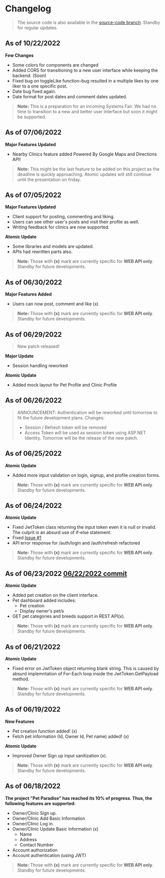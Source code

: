 # Changelog
> The source code is also available in the [source-code branch](https://github.com/Rojoooooooooooo/F2019_Grp1/tree/source-code). Standby for regular updates.

## As of 10/22/2022

**Few Changes** 
 - Some colors for components are changed
 - Added CORS for transitioning to a new user interface while keeping the backend. (Soon)
 - Fixed bug on toggleLike function–bug resulted in a multiple likes by one liker to a one specific post.
 - Date bug fixed again.
 - Date format for post dates and comment dates updated.
 
> **Note:** This is a preparation for an incoming Systems Fair. We had no time to transition to a new and better 
> user interface but soon it might be supported.

## As of 07/06/2022

**Major Features Updated** 
 - Nearby Clinics feature added Powered By Google Maps and Directions API!
 
> **Note:** This might be the last feature to be added on this project as the deadline is quickly approaching. Atomic updates will still continue
> until the presentation on friday.


## As of 07/05/2022

**Major Features Updated** 
 - Client support for posting, commenting and liking.
 - Users can see other user's posts and visit their profile as well.
 - Writing feedback for clinics are now supported.

**Atomic Update**
- Some libraries and models are updated.
- APIs had rewritten parts also.
 
> **Note:** Those with **(x)** mark are currently specific for **WEB API only**. Standby for future developments.


## As of 06/30/2022

**Major Features Added** 
 - Users can now post, comment and like (x)
 
> **Note:** Those with **(x)** mark are currently specific for **WEB API only**. Standby for future developments.


## As of 06/29/2022
> New patch released!

**Major Update**
- Session handling reworked

**Atomic Update**
- Added mock layout for Pet Profile and Clinic Profile

## As of 06/26/2022
> ANNOUNCEMENT: Authentication will be reworked until tomorrow to fit the future development plans.
> Changes:
> - Session / Refresh token will be removed
> - Access Token will be used as session token using ASP.NET Identity.
> Tomorrow will be the release of the new patch.

## As of 06/25/2022

**Atomic Update** 
- Added more input validation on login, signup, and profile creation forms.
 
> **Note:** Those with **(x)** mark are currently specific for **WEB API only**. Standby for future developments.

## As of 06/24/2022

**Atomic Update** 
- Fixed JwtToken class returning the input token even it is null or invalid. The culprit is an absurd use of if-else statement.
- Fixed [Issue #1](https://github.com/Rojoooooooooooo/F2019_Grp1/issues/1#issue-1282520612)
- API error response for /auth/login and /auth/refresh refactored

> **Note:** Those with **(x)** mark are currently specific for **WEB API only**. Standby for future developments.


## As of 06/23/2022 [06/22/2022 commit](https://github.com/Rojoooooooooooo/F2019_Grp1/commit/dc7062b0803759998f7ed34c200d38d6845e4807) 

**Atomic Update** 
- Added pet creation on the client interface.
- Pet dashboard added includes:
   - Pet creation
   - Display owner's pet/s
- GET pet categories and breeds support in REST API(x).

> **Note:** Those with **(x)** mark are currently specific for **WEB API only**. Standby for future developments.

## As of 06/21/2022 

**Atomic Update** 
- Fixed error on JwtToken object returning blank string. This is caused by absurd implemntation of For-Each loop inside the JwtToken.GetPayload method.

> **Note:** Those with **(x)** mark are currently specific for **WEB API only**. Standby for future developments.

## As of 06/19/2022 

**New Features**
- Pet creation function added! (x)
- Fetch pet information (Id, Owner Id, Pet name) added! (x)

**Atomic Update** 
- Improved Owner Sign up input sanitization (x).

> **Note:** Those with **(x)** mark are currently specific for **WEB API only**. Standby for future developments.

## As of 06/18/2022

**The project "Pet Paradise" has reached its 10% of progress. Thus, the following features are supported:**

- Owner/Clinic Sign up.
- Owner/Clinic Add Basic Information
- Owner/Clinic Log in.
- Owner/Clinic Update Basic Information (x)
   - Name
   - Address
   - Contact Number
- Account authorization
- Account authentication (using JWT)

> **Note:** Those with **(x)** mark are currently specific for **WEB API only**. Standby for future developments.
